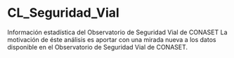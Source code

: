 # CL_Seguridad_Vial
 Información estadística del Observatorio de Seguridad Vial de CONASET
 La motivación de éste análisis es aportar con una mirada nueva a los datos disponible en el Observatorio de Seguridad Vial de CONASET.
